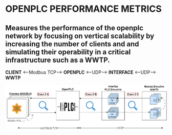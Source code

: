 # OPENPLC PERFORMANCE METRICS

## Measures the performance of the openplc network by focusing on vertical scalability by increasing the number of clients and and simulating their operability in a critical infrastructure such as a WWTP.

**CLIENT** <--Modbus TCP--> **OPENPLC** <--UDP--> **INTERFACE** <--UDP--> **WWTP**

![Arquitectura](Caso2_OpenPLC.drawio.png)

